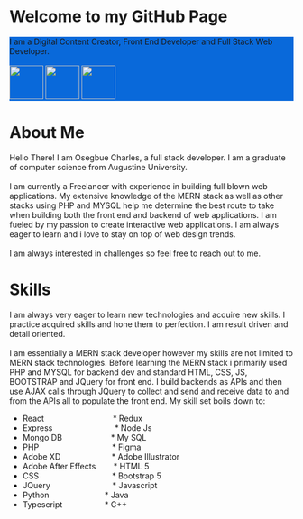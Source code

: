 <h1>
Welcome to my GitHub Page
</h1>

<!--
**osegbuecharles/osegbuecharles** is a ✨ _special_ ✨ repository because its `README.md` (this file) appears on your GitHub profile.

![Osegbue Charles LOGO(dark mode)](https://user-images.githubusercontent.com/33052809/183253328-77d31ed0-16c2-4439-bb68-4b0c1b7d96f5.png)
![Osegbue Charles LOGO](https://user-images.githubusercontent.com/33052809/183253340-abc3082c-89e0-483b-b956-dccd8715aef1.png)

Here are some ideas to get you started:

- 🔭 I’m currently working on ...
- 🌱 I’m currently learning ...
- 👯 I’m looking to collaborate on ...
- 🤔 I’m looking for help with ...
- 💬 Ask me about ...
- 📫 How to reach me: ...
- 😄 Pronouns: ...
- ⚡ Fun fact: ...

<picture>
  	<source media="(prefers-color-scheme: dark)" srcset="https://user-images.githubusercontent.com/33052809/183253328-77d31ed0-16c2-4439-bb68-4b0c1b7d96f5.png">
  	<source media="(prefers-color-scheme: light)" srcset="https://user-images.githubusercontent.com/33052809/183253340-abc3082c-89e0-483b-b956-dccd8715aef1.png">
  	<img width="250" alt="Shows my official logo" src="https://user-images.githubusercontent.com/33052809/183253340-abc3082c-89e0-483b-b956-dccd8715aef1.png">
</picture>
-->






<div style='background-color:#0969DA'>
	I am a Digital Content Creator, Front End Developer and Full Stack Web Developer. <br/><br/>
	<a href='mailto:osegbuecharles@gmail.com'><img  width="60" src="https://img.icons8.com/arcade/2x/experimental-new-post-arcade.png"></a>	
	<a href='https://osegbuecharles.com'><img  width="60" src="https://img.icons8.com/clouds/2x/domain.png"></a>
	<a href='https://www.linkedin.com/in/charles-osegbue-419784155/'><img  width="60" src="https://img.icons8.com/external-justicon-flat-justicon/2x/external-linkedin-social-media-justicon-flat-justicon.png"></a>
</div>



<h1>About Me</h1>
Hello There! I am Osegbue Charles, a full stack developer. I am a graduate of computer science from Augustine University.
<br/><br/>
I am currently a Freelancer with experience in building full blown web applications. My extensive knowledge of the MERN stack as well as other stacks using PHP and MYSQL help me determine the best route to take when building both the front end and backend of web applications. I am fueled by my passion to create interactive web applications. I am always eager to learn and i love to stay on top of web design trends.
<br/><br/>
I am always interested in challenges so feel free to reach out to me.

<h1>Skills</h1>
I am always very eager to learn new technologies and acquire new skills. I practice acquired skills and hone them to perfection. I am result driven and detail oriented. <br/><br/> I am essentially a MERN stack developer however my skills are not limited to MERN stack technologies. Before learning the MERN stack i primarily used PHP and MYSQL for backend dev and standard HTML, CSS, JS, BOOTSTRAP and JQuery for front end. I build backends as APIs and then use AJAX calls through JQuery to collect and send  and receive data to and from the APIs all to populate the front end. My skill set boils down to:<br/>

* React&nbsp;&nbsp;&nbsp;&nbsp;&nbsp;&nbsp;&nbsp;&nbsp;&nbsp;&nbsp;&nbsp;&nbsp;&nbsp;&nbsp;&nbsp;&nbsp;&nbsp;&nbsp;&nbsp;&nbsp;&nbsp;&nbsp;&nbsp;&nbsp;&nbsp;&nbsp;&nbsp;&nbsp;&nbsp;&nbsp; * Redux
* Express&nbsp;&nbsp;&nbsp; &nbsp;&nbsp;&nbsp;&nbsp;&nbsp;&nbsp;&nbsp;&nbsp;&nbsp;&nbsp;&nbsp;&nbsp;&nbsp;&nbsp;&nbsp;&nbsp;&nbsp;&nbsp;&nbsp;&nbsp;&nbsp;&nbsp;&nbsp; * Node Js
* Mongo DB&nbsp;&nbsp;&nbsp;&nbsp;&nbsp;&nbsp;&nbsp;&nbsp;&nbsp;&nbsp;&nbsp;&nbsp;&nbsp;&nbsp;&nbsp;&nbsp;&nbsp;&nbsp;&nbsp;&nbsp;&nbsp; * My SQL
* PHP&nbsp;&nbsp;&nbsp;&nbsp;&nbsp;&nbsp;&nbsp;&nbsp;&nbsp;&nbsp;&nbsp;&nbsp; &nbsp;&nbsp;&nbsp;&nbsp;&nbsp;&nbsp;&nbsp;&nbsp;&nbsp;&nbsp;&nbsp;&nbsp;&nbsp;&nbsp;&nbsp;&nbsp;  &nbsp;&nbsp;&nbsp;* Figma
* Adobe XD&nbsp;&nbsp; &nbsp;&nbsp;&nbsp;&nbsp;&nbsp;&nbsp;&nbsp;&nbsp;&nbsp;&nbsp;&nbsp;&nbsp;&nbsp;&nbsp;&nbsp;&nbsp;&nbsp;&nbsp;&nbsp; * Adobe Illustrator
* Adobe After Effects &nbsp;&nbsp;&nbsp;&nbsp;&nbsp;&nbsp; * HTML 5
* CSS&nbsp;&nbsp;&nbsp;&nbsp;&nbsp;&nbsp;&nbsp;&nbsp;&nbsp;&nbsp;&nbsp; &nbsp;&nbsp;&nbsp;&nbsp;&nbsp;&nbsp;&nbsp;&nbsp;&nbsp;&nbsp;&nbsp;&nbsp;&nbsp;&nbsp;&nbsp;&nbsp;&nbsp;&nbsp;&nbsp;&nbsp; * Bootstrap 5
* JQuery&nbsp;&nbsp;&nbsp; &nbsp;&nbsp;&nbsp;&nbsp;&nbsp;&nbsp;&nbsp;&nbsp;&nbsp;&nbsp;&nbsp;&nbsp;&nbsp;&nbsp;&nbsp;&nbsp;&nbsp;&nbsp;&nbsp;&nbsp;&nbsp;&nbsp;&nbsp; * Javascript
* Python&nbsp;&nbsp;&nbsp;&nbsp;&nbsp; &nbsp;&nbsp;&nbsp;&nbsp;&nbsp;&nbsp;&nbsp;&nbsp;&nbsp;&nbsp;&nbsp;&nbsp;&nbsp;&nbsp;&nbsp;&nbsp;&nbsp;&nbsp; * Java
* Typescript&nbsp;&nbsp;&nbsp; &nbsp;&nbsp;&nbsp;&nbsp;&nbsp;&nbsp;&nbsp;&nbsp;&nbsp;&nbsp;&nbsp;&nbsp;&nbsp;&nbsp; * C++
